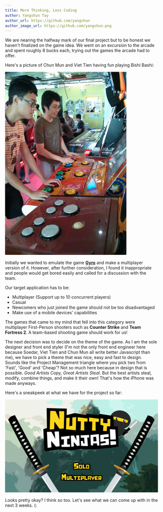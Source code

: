 ```yaml
---
title: More Thinking, Less Coding
author: Yangshun Tay
author_url: https://github.com/yangshun
author_image_url: https://github.com/yangshun.png
---
```


We are nearing the halfway mark of our final project but to be honest we haven't finalized on the game idea. We went on an excursion to the arcade and spent roughly 8 bucks each, trying out the games the arcade had to offer.<!--truncate-->

Here's a picture of Chun Mun and Viet Tien having fun playing Bishi Bashi:

<img src="/img/arcade.jpg" width="400" />

Initially we wanted to emulate the game [**Gyro**](https://play.google.com/store/apps/details?id=pl.submachine.gyro&hl=en) and make a multiplayer version of it. However, after further consideration, I found it inappropriate and people would get bored easily and called for a discussion with the team.

Our target application has to be:

- Multiplayer (Support up to 10 concurrent players)
- Casual
- Newcomers who just joined the game should not be too disadvantaged
- Make use of a mobile devices' capabilities

The games that came to my mind that fell into this category were multiplayer First-Person shooters such as **Counter Strike** and **Team Fortress 2**. A team-based shooting game should work for us!

The next decision was to decide on the theme of the game. As I am the sole designer and front end styler (I'm not the only front end engineer here because Soedar, Viet Tien and Chun Mun all write better Javascript than me), we have to pick a theme that was nice, easy and fast to design. Sounds like the Project Management triangle where you pick two from 'Fast', 'Good' and 'Cheap'? Not so much here because in design that is possible. _Good Artists Copy, Great Artists Steal_. But the best artists steal, modify, combine things, and make it their own! That's how the iPhone was made anyways.

Here's a sneakpeek at what we have for the project so far:

![Splashscreen](/img/mockup.jpg)

Looks pretty okay? I think so too. Let's see what we can come up with in the next 3 weeks. (:

